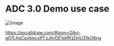 # ADC 3.0 Demo use case  

![image](https://github.com/user-attachments/assets/29633a93-dcf2-48e6-89b9-4e9eb831f8ef)






https://excalidraw.com/#json=GAvj-g07LhqCpvbecxIf7,zJhrDE1etRfzDnU31kO6ng
